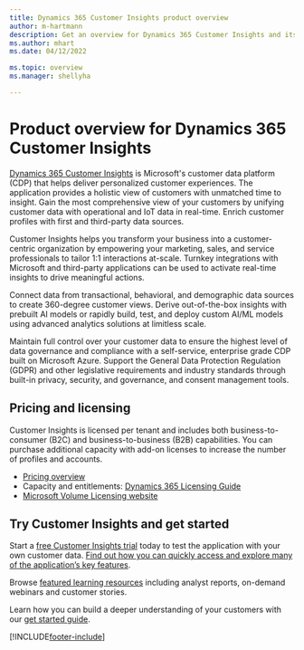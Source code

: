 ```yaml
---
title: Dynamics 365 Customer Insights product overview
author: m-hartmann
description: Get an overview for Dynamics 365 Customer Insights and its main features.
ms.author: mhart
ms.date: 04/12/2022

ms.topic: overview
ms.manager: shellyha

---
```


# Product overview for Dynamics 365 Customer Insights

[Dynamics 365 Customer Insights](https://dynamics.microsoft.com/ai/customer-insights/) is Microsoft's customer data platform (CDP) that helps deliver personalized customer experiences. The application provides a holistic view of customers with unmatched time to insight. Gain the most comprehensive view of your customers by unifying customer data with operational and IoT data in real-time. Enrich customer profiles with first and third-party data sources. 

Customer Insights helps you transform your business into a customer-centric organization by empowering your marketing, sales, and service professionals to tailor 1:1 interactions at-scale. Turnkey integrations with Microsoft and third-party applications can be used to activate real-time insights to drive meaningful actions.
 
Connect data from transactional, behavioral, and demographic data sources to create 360-degree customer views. Derive out-of-the-box insights with prebuilt AI models or rapidly build, test, and deploy custom AI/ML models using advanced analytics solutions at limitless scale.

Maintain full control over your customer data to ensure the highest level of data governance and compliance with a self-service, enterprise grade CDP built on Microsoft Azure. Support the General Data Protection Regulation (GDPR) and other legislative requirements and industry standards through built-in privacy, security, and governance, and consent management tools.

## Pricing and licensing
Customer Insights is licensed per tenant and includes both business-to-consumer (B2C) and business-to-business (B2B) capabilities. You can purchase additional capacity with add-on licenses to increase the number of profiles and accounts.

- [Pricing overview](https://dynamics.microsoft.com/ai/customer-insights/pricing/)
- Capacity and entitlements: [Dynamics 365 Licensing Guide](https://go.microsoft.com/fwlink/?LinkId=866544)
- [Microsoft Volume Licensing website](https://www.microsoft.com/licensing/how-to-buy/how-to-buy)

## Try Customer Insights and get started

Start a [free Customer Insights trial](https://signup.microsoft.com/create-account/signup?SKU=036c2481-aa8a-47cd-ab43-324f0c157c2d&ali=1&RU=https:%2F%2Fhome.ci.ai.dynamics.com%2Fstart%2Ftrial&products=036c2481-aa8a-47cd-ab43-324f0c157c2d) today to test the application with your own customer data. [Find out how you can quickly access and explore many of the application’s key features](trial-signup.md). 

Browse [featured learning resources](https://dynamics.microsoft.com/ai/customer-insights/resources/) including analyst reports, on-demand webinars and customer stories.

Learn how you can build a deeper understanding of your customers with our [get started guide](get-started.md).

[!INCLUDE[footer-include](includes/footer-banner.md)]
